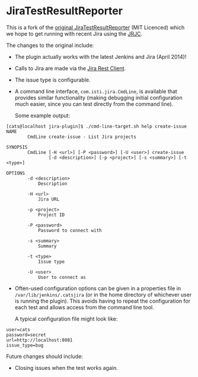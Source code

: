 JiraTestResultReporter
======================

This is a fork of the [original
JiraTestResultReporter](https://github.com/maplesteve/JiraTestResultReporter)
(MIT Licenced) which we hope to get running with recent Jira using the
[JRJC](https://ecosystem.atlassian.net/wiki/display/JRJC/Home).

The changes to the original include:

* The plugin actually works with the latest Jenkins and Jira (April
  2014)!

* Calls to Jira are made via the [Jira Rest
  Client](https://ecosystem.atlassian.net/wiki/display/JRJC/Home).

* The issue type is configurable.

* A command line interface, `com.isti.jira.CmdLine`, is available that
  provides similar functionality (making debugging initial
  configuration much easier, since you can test directly from the
  command line).

  Some example output:

```
[cats@localhost jira-plugin]$ ./cmd-line-target.sh help create-issue
NAME
        CmdLine create-issue - List Jira projects

SYNOPSIS
        CmdLine [-H <url>] [-P <password>] [-U <user>] create-issue
                [-d <description>] [-p <project>] [-s <summary>] [-t <type>]

OPTIONS
        -d <description>
            Description

        -H <url>
            Jira URL

        -p <project>
            Project ID

        -P <password>
            Password to connect with

        -s <summary>
            Summary

        -t <type>
            Issue type

        -U <user>
            User to connect as
```

* Often-used configuration options can be given in a properties file
  in `/var/lib/jenkins/.catsjira` (or in the home directory of
  whichever user is running the plugin).  This avoids having to repeat
  the configuration for each test and allows access from the command
  line tool.

  A typical configuration file might look like:

```
user=cats
password=secret
url=http://localhost:8081
issue_type=bug
```

Future changes should include:

* Closing issues when the test works again.

